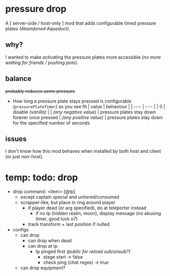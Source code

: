 # pressure drop

A [ server-side / host-only ] mod that adds configurable timed pressure plates *(Abandoned Aqueduct)*.

## why?

I wanted to make activating the pressure plates more accessible *(no more waiting for friends / pushing pots)*.

## balance

~~probably reduces some pressure~~

- How long a pressure plate stays pressed is configurable *(`pressurePlateTimer`)* as you see fit
    | value | behaviour |
    |  ---: | :---      |
    |     0 | disable *(vanilla)* |
    | *(any negative value)* | pressure plates stay down forever once pressed
    | *(any positive value)* | pressure plates stay down for the specified number of seconds

## issues

I don't know how this mod behaves when installed by both host and client (or just non-host).

# temp: todo: drop

- drop command: \<item\> \[@tp\]
    - except captain special and untiered/consumed
    - scrapper-like, but place in ring around player
        - if player dead (or arg specified), do at teleporter instead
            - if no tp (hidden realm, moon), display message (no abusing timer, good luck o7)
        - track transform + last position if nulled
- configs
    - can drop
        - can drop when dead
        - can drop at tp
            - tp pinged first *(public for reload sub/unsub?)*
                - stage start → false
                - check ping (chat regex) → true
    - can drop equipment?
